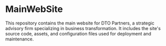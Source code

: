 # MainWebSite
This repository contains the main website for DTO Partners, a strategic advisory firm specializing in business transformation. It includes the site's source code, assets, and configuration files used for deployment and maintenance.
